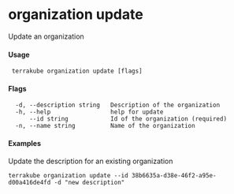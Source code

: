 # organization update

Update an organization

#### Usage

```
 terrakube organization update [flags]
```

#### Flags

```
  -d, --description string   Description of the organization
  -h, --help                 help for update
      --id string            Id of the organization (required)
  -n, --name string          Name of the organization
```

#### Examples

Update the description for an existing organization

```
terrakube organization update --id 38b6635a-d38e-46f2-a95e-d00a416de4fd -d "new description" 
```
